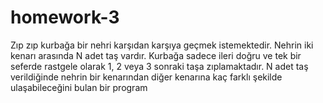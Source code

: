 # homework-3
Zıp zıp kurbağa bir nehri karşıdan karşıya geçmek istemektedir. Nehrin iki kenarı arasında N adet taş vardır. Kurbağa sadece ileri doğru ve tek bir seferde rastgele olarak 1, 2 veya 3 sonraki taşa zıplamaktadır. N adet taş verildiğinde nehrin bir kenarından diğer kenarına kaç farklı şekilde ulaşabileceğini bulan bir program
